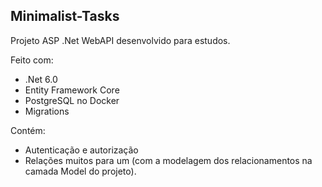 ## Minimalist-Tasks

Projeto ASP .Net WebAPI desenvolvido para estudos.

Feito com:

- .Net 6.0
- Entity Framework Core
- PostgreSQL no Docker
- Migrations

Contém:

- Autenticação e autorização
- Relações muitos para um (com a modelagem dos relacionamentos na camada Model do projeto).

